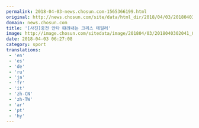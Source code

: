```yaml
---
permalink: 2018-04-03-news.chosun.com-1565366199.html
original: http://news.chosun.com/site/data/html_dir/2018/04/03/2018040302113.html
domain: news.chosun.com
title: '[사진]중전 안타 떄려내는 크리스 테일러'
image: http://image.chosun.com/sitedata/image/201804/03/2018040302041_0.jpg
date: 2018-04-03 06:27:08
category: sport
translations: 
 - 'en'
 - 'es'
 - 'de'
 - 'ru'
 - 'ja'
 - 'fr'
 - 'it'
 - 'zh-CN'
 - 'zh-TW'
 - 'ar'
 - 'pt'
 - 'hy'
---
```


